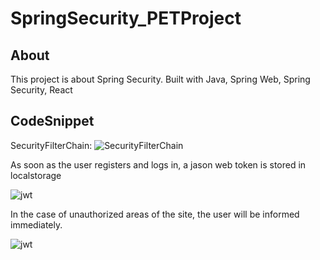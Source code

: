 # SpringSecurity_PETProject

## About
This project is about Spring Security. 
Built with Java, Spring Web, Spring Security, React 

## CodeSnippet

SecurityFilterChain:
![SecurityFilterChain](MyProjects/SpringSecurity_PETProject/backend/img/SecurityFilterChain.png)

As soon as the user registers and logs in, 
a jason web token is stored in localstorage

![jwt](MyProjects/SpringSecurity_PETProject/backend/img/jwt.png)


In the case of unauthorized areas of the site, 
the user will be informed immediately.

![jwt](MyProjects/SpringSecurity_PETProject/backend/img/unauthorized.png)
